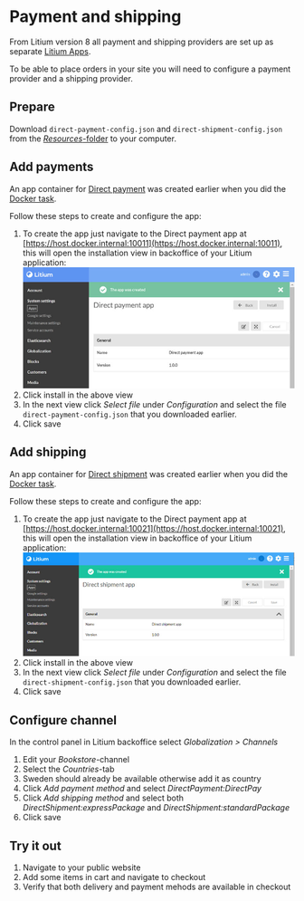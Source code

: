 # Payment and shipping

From Litium version 8 all payment and shipping providers are set up as separate [Litium Apps](https://docs.litium.com/documentation/litium-apps).

To be able to place orders in your site you will need to configure a payment provider and a shipping provider.

## Prepare

Download `direct-payment-config.json` and `direct-shipment-config.json` from the [_Resources_-folder](Resources) to your computer.

## Add payments

An app container for [Direct payment](https://docs.litium.com/documentation/litium-apps/direct-payment) was created earlier when you did the [Docker task](../Docker).

Follow these steps to create and configure the app:

1. To create the app just navigate to the Direct payment app at [https://host.docker.internal:10011](https://host.docker.internal:10011), this will open the installation view in backoffice of your Litium application:
    ![Alt text](Images/payment-app-created.jpg "Docker build menu")
1. Click install in the above view
1. In the next view click _Select file_ under _Configuration_ and select the file `direct-payment-config.json` that you downloaded earlier.
1. Click save

## Add shipping

An app container for [Direct shipment](https://docs.litium.com/documentation/litium-apps/direct-shipment) was created earlier when you did the [Docker task](../Docker).

Follow these steps to create and configure the app:

1. To create the app just navigate to the Direct payment app at [https://host.docker.internal:10021](https://host.docker.internal:10021), this will open the installation view in backoffice of your Litium application:
    ![Alt text](Images/shipment-app-created.jpg "Docker build menu")
1. Click install in the above view
1. In the next view click _Select file_ under _Configuration_ and select the file `direct-shipment-config.json` that you downloaded earlier.
1. Click save

## Configure channel

In the control panel in Litium backoffice select _Globalization > Channels_

1. Edit your _Bookstore_-channel
1. Select the _Countries_-tab
1. Sweden should already be available otherwise add it as country
1. Click _Add payment method_ and select _DirectPayment:DirectPay_
1. Click _Add shipping method_ and select both _DirectShipment:expressPackage_ and _DirectShipment:standardPackage_
1. Click save

## Try it out

1. Navigate to your public website
1. Add some items in cart and navigate to checkout
1. Verify that both delivery and payment mehods are available in checkout
